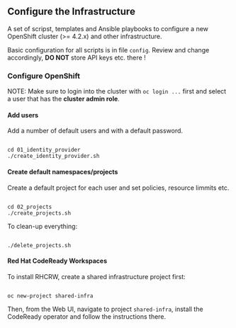 ## Configure the Infrastructure

A set of scripst, templates and Ansible playbooks to configure a new OpenShift cluster (>= 4.2.x) and other infrastructure.

Basic configuration for all scripts is in file `config`. Review and change accordingly, **DO NOT** store API keys etc. there !

### Configure OpenShift

NOTE: Make sure to login into the cluster with `oc login ...` first and select a user that has the **cluster admin role**.

#### Add users

Add a number of default users and with a default password.

```shell

cd 01_identity_provider
./create_identity_provider.sh

```

#### Create default namespaces/projects

Create a default project for each user and set policies, resource limmits etc.

```shell

cd 02_projects
./create_projects.sh

```

To clean-up everything:
```shell

./delete_projects.sh

```

#### Red Hat CodeReady Workspaces

To install RHCRW, create a shared infrastructure project first:

```shell

oc new-project shared-infra

```

Then, from the Web UI, navigate to project `shared-infra`, install the CodeReady operator and follow the instructions there.

